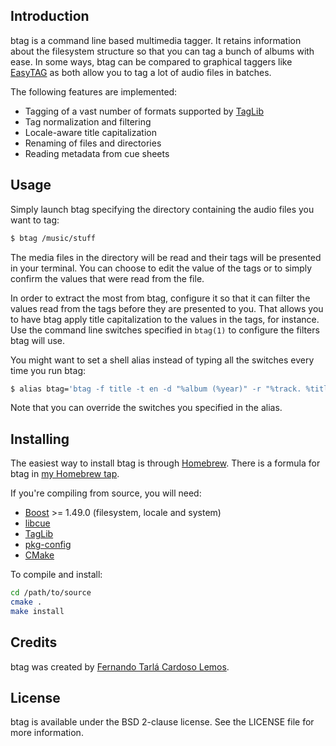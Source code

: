 ## Introduction

btag is a command line based multimedia tagger. It retains information about the filesystem structure so that you can tag a bunch of albums with ease. In some ways, btag can be compared to graphical taggers like [EasyTAG][] as both allow you to tag a lot of audio files in batches.

[easytag]: http://easytag.sourceforge.net/

The following features are implemented:

* Tagging of a vast number of formats supported by [TagLib][]
* Tag normalization and filtering
* Locale-aware title capitalization
* Renaming of files and directories
* Reading metadata from cue sheets

[taglib]: http://developer.kde.org/~wheeler/taglib.html

## Usage

Simply launch btag specifying the directory containing the audio files you want to tag:

```sh
$ btag /music/stuff
```

The media files in the directory will be read and their tags will be presented in your terminal. You can choose to edit the value of the tags or to simply confirm the values that were read from the file.

In order to extract the most from btag, configure it so that it can filter the values read from the tags before they are presented to you. That allows you to have btag apply title capitalization to the values in the tags, for instance. Use the command line switches specified in `btag(1)` to configure the filters btag will use.

You might want to set a shell alias instead of typing all the switches every time you run btag:

```sh
$ alias btag='btag -f title -t en -d "%album (%year)" -r "%track. %title"'
```

Note that you can override the switches you specified in the alias.

## Installing

The easiest way to install btag is through [Homebrew][]. There is a formula for btag in [my Homebrew tap][tap].

[homebrew]: http://mxcl.github.com/homebrew/
[tap]: https://github.com/fernandotcl/homebrew-fernandotcl

If you're compiling from source, you will need:

* [Boost][] >= 1.49.0 (filesystem, locale and system)
* [libcue][]
* [TagLib][]
* [pkg-config][]
* [CMake][]

[boost]: http://www.boost.org/
[libcue]: http://sourceforge.net/projects/libcue/
[taglib]: http://taglib.github.com/
[pkg-config]: http://www.freedesktop.org/wiki/Software/pkg-config
[cmake]: http://www.cmake.org/

To compile and install:

```sh
cd /path/to/source
cmake .
make install
```

## Credits

btag was created by [Fernando Tarlá Cardoso Lemos](mailto:fernandotcl@gmail.com).

## License

btag is available under the BSD 2-clause license. See the LICENSE file for more information.
